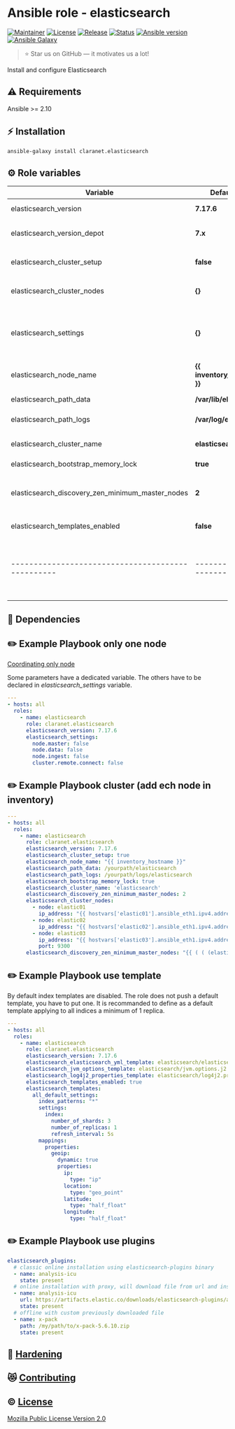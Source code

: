 # Ansible role - elasticsearch
[![Maintainer](https://img.shields.io/badge/maintained%20by-claranet-e00000?style=flat-square)](https://www.claranet.fr/)
[![License](https://img.shields.io/github/license/claranet/ansible-role-elasticsearch?style=flat-square)](LICENSE)
[![Release](https://img.shields.io/github/v/release/claranet/ansible-role-elasticsearch?style=flat-square)](https://github.com/claranet/ansible-role-elasticsearch/releases)
[![Status](https://img.shields.io/github/workflow/status/claranet/ansible-role-elasticsearch/Ansible%20Molecule?style=flat-square&label=tests)](https://github.com/claranet/ansible-role-elasticsearch/actions?query=workflow%3A%22Ansible+Molecule%22)
[![Ansible version](https://img.shields.io/badge/ansible-%3E%3D2.10-black.svg?style=flat-square&logo=ansible)](https://github.com/ansible/ansible)
[![Ansible Galaxy](https://img.shields.io/badge/ansible-galaxy-black.svg?style=flat-square&logo=ansible)](https://galaxy.ansible.com/claranet/elasticsearch)


> :star: Star us on GitHub — it motivates us a lot!

Install and configure Elasticsearch

## :warning: Requirements

Ansible >= 2.10

## :zap: Installation

```bash
ansible-galaxy install claranet.elasticsearch
```

## :gear: Role variables

Variable                                         | Default value                | Description
-------------------------------------------------|------------------------------|------------------------------------------------------
elasticsearch_version                            | **7.17.6**                   | version number
elasticsearch_version_depot                      | **7.x**                      | depot version number
elasticsearch_cluster_setup                      | **false**                    | Set True if you want a cluster
elasticsearch_cluster_nodes                      | **{}**                       | Setup each node of cluster
elasticsearch_settings                           | **{}**                       | Use for others parameters, use to configure only node 
elasticsearch_node_name                          | **{{ inventory_hostname }}** | Setup nodes name
elasticsearch_path_data                          | **/var/lib/elasticsearch**   | Setup data path
elasticsearch_path_logs                          | **/var/log/elasticsearch**   | Setup logs path
elasticsearch_cluster_name                       | **elasticsearch**            | Setup cluster name
elasticsearch_bootstrap_memory_lock              | **true**                     | 
elasticsearch_discovery_zen_minimum_master_nodes | **2**                        | Setup number minimum of master node
elasticsearch_templates_enabled                  | **false**                    | Active template 
-------------------------------------------------|------------------------------|------------------------------------------------------


## :arrows_counterclockwise: Dependencies

## :pencil2: Example Playbook only one node
[Coordinating only node](https://www.elastic.co/guide/en/elasticsearch/reference/current/modules-node.html#coordinating-only-node)

Some parameters have a dedicated variable.
The others have to be declared in *elasticsearch_settings* variable.

```yaml
---
- hosts: all
  roles:
    - name: elasticsearch
      role: claranet.elasticsearch
      elasticsearch_version: 7.17.6
      elasticsearch_settings:
        node.master: false
        node.data: false
        node.ingest: false
        cluster.remote.connect: false
```

## :pencil2: Example Playbook cluster (add ech node in inventory)

```yaml
---
- hosts: all
  roles:
    - name: elasticsearch
      role: claranet.elasticsearch
      elasticsearch_version: 7.17.6
      elasticsearch_cluster_setup: true
      elasticsearch_node_name: "{{ inventory_hostname }}"
      elasticsearch_path_data: /yourpath/elasticsearch
      elasticsearch_path_logs: /yourpath/logs/elasticsearch
      elasticsearch_bootstrap_memory_lock: true
      elasticsearch_cluster_name: 'elasticsearch'
      elasticsearch_discovery_zen_minimum_master_nodes: 2
      elasticsearch_cluster_nodes:
        - node: elastic01
          ip_address: "{{ hostvars['elastic01'].ansible_eth1.ipv4.address }}"
        - node: elastic02
          ip_address: "{{ hostvars['elastic02'].ansible_eth1.ipv4.address }}"
        - node: elastic03
          ip_address: "{{ hostvars['elastic03'].ansible_eth1.ipv4.address }}"
          port: 9300
      elasticsearch_discovery_zen_minimum_master_nodes: "{{ ( ( (elasticsearch_cluster_nodes | length) / 2 ) ) | round | int }}"
```

## :pencil2: Example Playbook use template

By default index templates are disabled.
The role does not push a default template, you have to put one. It is recommanded to define as a default template applying to all indices a minimum of 1 replica.

```yaml
---
- hosts: all
  roles:
    - name: elasticsearch
      role: claranet.elasticsearch
      elasticsearch_version: 7.17.6
      elasticsearch_elasticsearch_yml_template: elasticsearch/elasticsearch.yml.j2
      elasticsearch_jvm_options_template: elasticsearch/jvm.options.j2
      elasticsearch_log4j2_properties_template: elasticsearch/log4j2.properties.j2
      elasticsearch_templates_enabled: true
      elasticsearch_templates:
        all_default_settings:
          index_patterns: "*"
          settings:
            index:
              number_of_shards: 3
              number_of_replicas: 1
              refresh_interval: 5s
          mappings:
            properties:
              geoip:
                dynamic: true
                properties:
                  ip:
                    type: "ip"
                  location:
                    type: "geo_point"
                  latitude:
                    type: "half_float"
                  longitude:
                    type: "half_float"
```

## :pencil2: Example Playbook use plugins

```yaml
elasticsearch_plugins:
  # classic online installation using elasticsearch-plugins binary
  - name: analysis-icu
    state: present
  # online installation with proxy, will download file from url and install it
  - name: analysis-icu
    url: https://artifacts.elastic.co/downloads/elasticsearch-plugins/analysis-icu/analysis-icu-5.6.10.zip
    state: present
  # offline with custom previously downloaded file
  - name: x-pack
    path: /my/path/to/x-pack-5.6.10.zip
    state: present
```

## :closed_lock_with_key: [Hardening](HARDENING.md)

## :heart_eyes_cat: [Contributing](CONTRIBUTING.md)

## :copyright: [License](LICENSE)

[Mozilla Public License Version 2.0](https://www.mozilla.org/en-US/MPL/2.0/)
